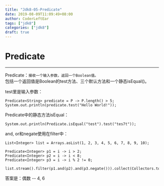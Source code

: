 ```yaml
---
title: "Jdk8-05-Predicate"
date: 2019-08-09T11:09:49+08:00
author: CoderLeftEar
tags: ["jdk8"]
categories: ["jdk8"]
draft: true
---
```


# Predicate
---

Predicate：`接收一个输入参数，返回一个Boolean值。`  
包括一个返回值是Boolean的test方法、三个默认方法和一个静态isEqual()。  

test里是输入参数：
```
Predicate<String> predicate = P -> P.length() > 5;
System.out.println(predicate.test("Hello World!"));
```

Predicate中的静态方法isEqual：
```
System.out.println(Predicate.isEqual("test").test("tes7t"));
```

and, or和negate使用在filter中：
```
List<Integer> list = Arrays.asList(1, 2, 3, 4, 5, 6, 7, 8, 9, 10);

Predicate<Integer> p1 = i -> i > 2;
Predicate<Integer> p2 = i -> i < 8;
Predicate<Integer> p3 = i -> i % 2 != 0;

list.stream().filter(p1.and(p2).and(p3.negate())).collect(Collectors.toList()).forEach(System.out::println);
```
答案是：偶数 -- 4, 6